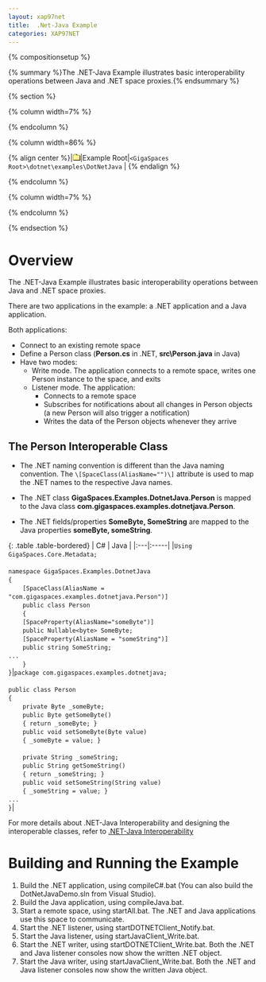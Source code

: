 ```yaml
---
layout: xap97net
title:  .Net-Java Example
categories: XAP97NET
---
```


{% compositionsetup %}

{% summary %}The .NET-Java  Example illustrates basic interoperability operations between Java and .NET space proxies.{% endsummary %}

{% section %}

{% column width=7% %}

{% endcolumn %}

{% column width=86% %}

{% align center %}\|![wiki_icon_folder.gif](/attachment_files/xap97net/wiki_icon_folder.gif)\|Example Root\|`<GigaSpaces Root>\dotnet\examples\DotNetJava` \|
{% endalign %}

{% endcolumn %}

{% column width=7% %}

{% endcolumn %}

{% endsection %}

# Overview

The .NET-Java  Example illustrates basic interoperability operations between Java and .NET space proxies.

There are two applications in the example: a .NET application and a Java application.

Both applications:

- Connect to an existing remote space
- Define a Person class (**Person.cs** in .NET, **src\Person.java** in Java)
- Have two modes:
    - Write mode. The application connects to a remote space, writes one Person instance to the space, and exits
    - Listener mode. The application:
        - Connects to a remote space
        - Subscribes for notifications about all changes in Person objects (a new Person will also trigger a notification)
        - Writes the data of the Person objects whenever they arrive

## The Person Interoperable Class

- The .NET naming convention is different than the Java naming convention.
The `\[SpaceClass(AliasName="")\]` attribute is used to map the .NET names to the respective Java names.

- The .NET class **GigaSpaces.Examples.DotnetJava.Person** is mapped to the Java class **com.gigaspaces.examples.dotnetjava.Person**.

- The .NET fields/properties **SomeByte, SomeString** are mapped to the Java properties **someByte, someString**.

{: .table .table-bordered}
| C# | Java |
|:---|:-----|
|`Using GigaSpaces.Core.Metadata;`<br/><br/>`namespace GigaSpaces.Examples.DotnetJava`<br/>`{`<br/>`    [SpaceClass(AliasName = "com.gigaspaces.examples.dotnetjava.Person")]`<br/>`    public class Person`<br/>`    {`<br/>`    [SpaceProperty(AliasName="someByte")]`<br/>`    public Nullable<byte> SomeByte;`<br/>`    [SpaceProperty(AliasName = "someString")]`<br/>`    public string SomeString;`<br/>`...`<br/>`    }`<br/>`}`|`package com.gigaspaces.examples.dotnetjava;`<br/><br/>`public class Person`<br/>`{`<br/>`    private Byte _someByte;`<br/>`    public Byte getSomeByte()`<br/>`    { return _someByte; }`<br/>`    public void setSomeByte(Byte value)`<br/>`    { _someByte = value; }`<br/><br/>`    private String _someString;`<br/>`    public String getSomeString()`<br/>`    { return _someString; }`<br/>`    public void setSomeString(String value)`<br/>`    { _someString = value; }`<br/>`...`<br/>`}`|

For more details about .NET-Java Interoperability and designing the interoperable classes, refer to [.NET-Java Interoperability](http://www.gigaspaces.com/wiki/display/XAP66/.NET-Java+Interoperability)

# Building and Running the Example

1. Build the .NET application, using compileC#.bat (You can also build the DotNetJavaDemo.sln from Visual Studio).
2. Build the Java application, using compileJava.bat.
3. Start a remote space, using startAll.bat. The .NET and Java applications use this space to communicate.
4. Start the .NET listener, using startDOTNETClient_Notify.bat.
5. Start the Java listener, using startJavaClient_Write.bat.
6. Start the .NET writer, using startDOTNETClient_Write.bat. Both the .NET and Java listener consoles now show the written .NET object.
7. Start the Java writer, using startJavaClient_Write.bat. Both the .NET and Java listener consoles now show the written Java object.
